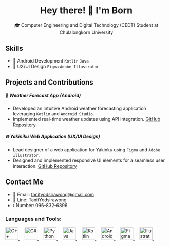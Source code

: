 <div align="center">

# Hey there! 👋 I'm Born

🎓 Computer Engineering and Digital Technology (CEDT) Student at Chulalongkorn University

</div>

## Skills

- 📱 Android Development `Kotlin` `Java`
- 🎨 UX/UI Design `Figma` `Adobe Illustrator`

## Projects and Contributions

##### 📱 Weather Forecast App (Android)

- Developed an intuitive Android weather forecasting application leveraging `Kotlin` and `Android Studio`.
- Implemented real-time weather updates using API integration.
  [GitHub Repository](https://github.com/XunFlowerrr/Weather-Forecast)

##### 🌐 Yakiniku Web Application (UX/UI Design)

- Lead designer of a web application for Yakinku using `Figma` and `Adobe Illustrator`.
- Designed and implemented responsive UI elements for a seamless user interaction.
  [GitHub Repository](https://github.com/Taihenc/YAKINIKU)

## Contact Me

- 📧 Email: tanityodsirawong@gmail.com
- 📱 Line: TanitYodsirawong
- 📞 Number: 096-832-6896

<h3 align="left">Languages and Tools:</h3>
<p align="left">
    <a href="https://isocpp.org" target="_blank" rel="noreferrer">
        <img src="https://upload.wikimedia.org/wikipedia/commons/1/18/ISO_C%2B%2B_Logo.svg" alt="C++" width="40" height="40"/>
    </a>&nbsp;&nbsp;&nbsp;
    <a href="https://learn.microsoft.com/en-us/dotnet/csharp/tour-of-csharp/" target="_blank" rel="noreferrer">
        <img src="https://upload.wikimedia.org/wikipedia/commons/b/bd/Logo_C_sharp.svg" alt="C#" width="40" height="40"/>
    </a>&nbsp;&nbsp;&nbsp;
    <a href="https://www.python.org" target="_blank" rel="noreferrer">
        <img src="https://www.vectorlogo.zone/logos/python/python-icon.svg" alt="Python" width="40" height="40"/>
    </a>&nbsp;&nbsp;&nbsp;
    <a href="https://dev.java" target="_blank" rel="noreferrer">
        <img src="https://www.vectorlogo.zone/logos/java/java-icon.svg" alt="Java" width="40" height="40"/>
    </a>&nbsp;&nbsp;&nbsp;
    <a href="https://kotlinlang.org" target="_blank" rel="noreferrer">
        <img src="https://www.vectorlogo.zone/logos/kotlinlang/kotlinlang-icon.svg" alt="Kotlin" width="40" height="40"/>
    </a>&nbsp;&nbsp;&nbsp;
    <a href="https://developer.android.com" target="_blank" rel="noreferrer">
        <img src="https://upload.wikimedia.org/wikipedia/commons/9/95/Android_Studio_Icon_3.6.svg" alt="Android Studio" width="40" height="40"/>
    </a>&nbsp;&nbsp;&nbsp;
    <a href="https://www.figma.com" target="_blank" rel="noreferrer">
        <img src="https://www.vectorlogo.zone/logos/figma/figma-icon.svg" alt="Figma" width="40" height="40"/>
    </a>&nbsp;&nbsp;&nbsp;
    <a href="https://www.adobe.com/products/illustrator.html" target="_blank" rel="noreferrer">
        <img src="https://upload.wikimedia.org/wikipedia/commons/f/fb/Adobe_Illustrator_CC_icon.svg" alt="Illustrator" width="40" height="40"/>
    </a>&nbsp;&nbsp;&nbsp;
</p>
